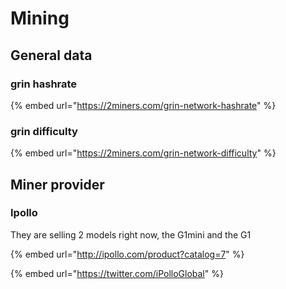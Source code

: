 # Mining

## General data

### grin hashrate

{% embed url="https://2miners.com/grin-network-hashrate" %}

### grin difficulty

{% embed url="https://2miners.com/grin-network-difficulty" %}

## Miner provider

### Ipollo

They are selling 2 models right now, the G1mini and the G1

{% embed url="http://ipollo.com/product?catalog=7" %}

{% embed url="https://twitter.com/iPolloGlobal" %}

